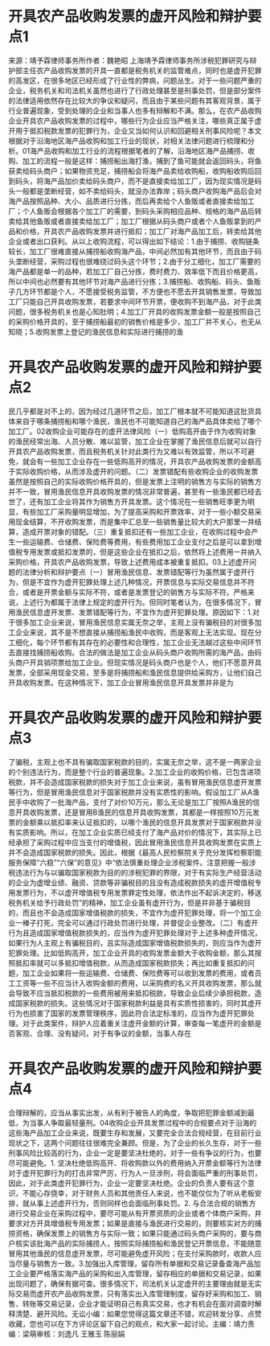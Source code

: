 # 开具农产品收购发票的虚开风险和辩护要点1

来源：靖予霖律师事务所作者：魏艳昭 上海靖予霖律师事务所涉税犯罪研究与辩护部主任农产品收购发票的开具一直都是税务机关的监管难点，同时也是虚开犯罪的高发区，在很多地区已经形成了行业性的弊病，问题丛生。对于一些问题严重的企业，税务机关和司法机关虽然也进行了行政处理甚至是刑事处罚，但是部分案件的法律适用依然存在比较大的争议和疑问，而且由于某些问题有其客观背景，属于行业普遍现象，受到处理的企业和当事人也多有辩解和不满。那么，在农产品收购企业开具农产品收购发票的过程中，哪些行为企业应当严格关注，哪些真正属于虚开用于抵扣税款发票的犯罪行为，企业又当如何认识和回避相关刑事风险呢？本文根据对于沿海地区海产品收购和加工行业的现状，对相关法律问题进行梳理和分析。01海产品收购和加工行业的流程根据笔者的了解，沿海地区海产品捕捞、收购、加工的流程一般是这样：捕捞船出海打渔，捕到了鱼可能就会返回码头，将鱼获卖给码头商户；如果物资充足，捕捞船会将海产品卖给收购船，收购船收购后回到码头，将海产品加价卖给码头商户，而不是直接卖给加工厂，因为现实情况是码头一般都是垄断经营，如不卖给码头，就没办法靠岸；码头商户收购海产品后会对海产品按照品种、大小、品质进行分拣，而后再卖给个人鱼贩或者直接卖给加工厂；个人鱼贩会根据各个加工厂的需要，到码头采购相应品种、规格的海产品后转卖给其他鱼贩或者直接卖给加工厂；加工厂根据从码头商户或者个人鱼贩拿到的产品和价格，开具农产品收购发票并进行抵扣；加工厂对海产品加工后，转卖给其他企业或者出口获利。从以上收购流程，可以得出如下结论：1.由于捕捞、收购链条较长，加工厂很难直接从捕捞船收购海产品，中间必然加有其他环节，而且由于码头垄断经营，采购过程也很难绕过码头这个环节；2.由于分工细化，加工厂需要的海产品都是单一的品种，若加工厂自己分拣，费时费力、效率低下而且价格更高，所以中间也必然要有其他环节对海产品进行分拣；3.捕捞船、收购船、码头、鱼贩子几方环节都是个人，不愿接受税务监管，不方便也不愿去开具销售发票，导致加工厂只能自己开具收购发票，若要求中间环节开票，便收购不到海产品，对于此类问题，很多税务机关也是心知肚明；4.加工厂开具的收购发票金额一般是按照自己的采购价格开具的，至于捕捞船最初的销售价格是多少，加工厂并不关心，也无从知晓；5.收购发票上登记的渔民信息和实际进行捕捞的渔

# 开具农产品收购发票的虚开风险和辩护要点2

民几乎都是对不上的，因为经过几道环节之后，加工厂根本就不可能知道这批货具体来自于哪条捕捞船和哪个渔民，渔民也不可能知道自己的海产品具体卖给了哪个加工厂。02收购企业可能存在的虚开法律风险（一）低购高开由于作为收购对象的渔民经常出海、人员分散、难以监管，加工企业在掌握了渔民信息后就可以自行开具农产品收购发票，而且税务机关针对此类行为又难以有效监管，所以不可避免，就会有一些加工企业存在一些低购高开的情况，开具农产品收购发票的金额高于实际收购价格，从而涉及虚开的问题。（二）发票错配有些收购企业的收购发票虽然是按照自己的实际收购价格开具的，但是发票上注明的销售方与实际的销售方并不一致，冒用渔民信息开具收购发票的情况非常普遍，甚至有一些渔民都已经去世了，还有加工企业将其作为销售方开具发票。这个情况在一些销售旺季更为明显，有些加工厂采购量明显增加，为了提高采购和开票效率，对于一些小额交易采用现金结算，不开收购发票，而是集中汇总至一些销售量比较大的大户那里一并结算，造成开票对象的错配。（三）重复抵扣还有一些加工企业，在收购过程中会产生一些运输费、仓储费、保险费等费用，有些费用加工企业支付之后是可以拿到增值税专用发票或抵扣发票的，但是这些企业在抵扣之后，依然将上述费用一并纳入采购价格，开具农产品收购发票，导致上述费用成本被重复抵扣。03上述虚开问题的法律分析和辩护要点（一）冒用渔民信息、发票错配等行为虽然属于虚开行为，但是不宜作为虚开犯罪处理上述几种情况，开票信息与实际交易信息并不符合，或者是开票金额与实际不符，或者是发票登记的销售方与实际不符。严格来说，上述行为都属于法律上规定的虚开行为。但同时笔者认为，在很多情况下，冒用渔民信息虚开发票、发票错配等行为，不宜作为虚开犯罪处理。原因如下：1.对于很多加工企业来说，冒用渔民信息实属无奈之举，主观上没有骗税目的对很多加工企业来说，其不是不想直接从捕捞船渔民中收购，而是客观上无法实现。现在分工细化，每个环节都有其存在的必要性和合理性，加工企业无法越过这些中间环节去直接找捕捞船收购。合法的做法是加工企业从码头商户收购所需的海产品，由码头商户开具销项票给加工企业。但现实情况是码头商户也是个人，他们不愿意开具发票，全部采用现金交易，至多是将捕捞船和渔民信息提供给采购方，让他们自己开具收购发票。在这种情况下，加工企业冒用渔民信息开具发票并非是为

# 开具农产品收购发票的虚开风险和辩护要点3

了骗税，主观上也不具有骗取国家税款的目的，实属无奈之举，这不是一两家企业的个别违法行为，而是整个行业的普遍现象。2.加工企业的收购价格，已包含进项税款，并不会造成国家税款的损失对于加工企业来说，虽有冒用渔民信息虚开发票等行为，但是冒用渔民信息对于国家税款并没有实质性的影响。假设加工厂从A渔民手中收购了一批海产品，支付了对价10万元，那么无论是加工厂按照A渔民的信息开具收购发票，还是冒用B渔民的信息开具收购发票，其都是一样按照10万元发票的金额乘以抵扣率来认证抵扣的，以哪个渔民的信息开具发票对于国家税款并没有实质影响。所以，在加工企业实质已经支付了海产品对价的情况下，其实际上已经承担了采购过程中应当支付的增值税，因此冒用渔民信息开具收购发票在实质上并不会造成国家税款的损失。因此，根据《最高人民检察院关于充分发挥检察职能服务保障“六稳”“六保”的意见》中“依法慎重处理企业涉税案件。注意把握一般涉税违法行为与以骗取国家税款为目的的涉税犯罪的界限，对于有实际生产经营活动的企业为虚增业绩、融资、贷款等非骗税目的且没有造成税款损失的虚开增值税专用发票行为，不以虚开增值税专用发票罪定性处理，依法作出不起诉决定的，移送税务机关给予行政处罚”的精神，加工企业虽有虚开行为，但是并非基于骗税目的，而且也不会造成国家增值税款的损失，不宜作为虚开犯罪处理，将一个加工企业一棒子打死，完全可以通过行政处罚进行处理，并督促企业整改。（二）有虚开行为且造成国家增值税款损失的，应当作为虚开犯罪处理对于上述多种虚开情况，如果行为人主观上有骗税目的，且实际造成国家增值税款损失的，则应当作为虚开犯罪处理。比如低购高开，加工企业开具的收购发票金额大于收购金额，那么其按照抵扣率就可以多抵扣增值税款，从而造成国家税款损失；再比如重复抵扣的问题，加工企业如果将一些运输费、仓储费、保险费等可以收到发票的费用，或者员工工资等一些不应当计入收购金额的费用，以采购费的名义开具收购发票，那么就会导致不应当抵扣税款的一些费用被用来抵扣税款，导致企业后续少承担税款，造成国家税款的损失。这些情况对于国家税款利益是具有实质性损害的，同时其虚开行为也损害了国家的发票管理秩序，因此符合法定标准的，应当作为虚开犯罪处理。对于此类案件，辩护人应着重关注虚开金额的计算，审查每一笔虚开的金额是否客观、合理、没有疑问，对于有争议的金额，当事人存在

# 开具农产品收购发票的虚开风险和辩护要点4

合理辩解的，应当从事实出发，从有利于被告人的角度，争取把犯罪金额减到最低，为当事人争取最轻量刑。04收购企业开具发票过程中的合规要点对于沿海的这些海产品加工企业来说，既要生存和发展，又要完全合法合规经营，在目前行业现状之下，这两个问题往往很难完全兼顾。但是，为了企业的长久生存，对于一些刑事风险比较高的行为，企业一定是要坚决杜绝的，对于一些有争议的行为，也要尽可能避免。1. 坚决杜绝低购高开、将收购款以外的费用纳入开票金额等行为法律对于虚开犯罪行为的打击非常严厉，行为人一旦涉刑，将会面临严重的刑事处罚，因此，对于此类虚开犯罪行为，企业一定要坚决杜绝。企业的负责人要有这个意识，不能心存侥幸，对于财务人员和其他责任人来说，也不能仅仅为了听从老板安排，就从事上述虚开行为，否则同样也会面临刑事处罚。2. 与合法合规的销售方进行交易企业在采购过程中，要尽可能从有开票资质的企业或者个体商户采购，并要求对方开具增值税专用发票；如果是直接与渔民进行交易的，则要核实对方的捕捞资格，确保发票上的销售方与实际一致；如果只能通过码头商户采购的，要与商户核实该批海产品的实际捕捞人，按照实际捕捞船和渔民登记开票信息，不能随意冒用其他渔民的信息虚开发票，尽可能避免虚开风险；在支付采购款时，收款人应当尽量与销售方一致。3.加强出入库管理，留存所有单据和交易记录备查海产品加工企业要严格落实海产品的采购和出入库管理，留存相应的单据和交易记录，如果出现问题了，确保有据可查。很多情况下，司法机关认定虚开的主要理由就是无实际交易而虚开农产品收购发票，只有落实出入库管理制度，留存好采购和加工、销售、转账等交易记录，企业才能证明自己有真实交易，也才有机会在面对调查时解释清楚、避开风险。无讼小编：如果您觉得这篇文章还不错，欢迎转发分享、点赞收藏，您也可以在下方评论区留下自己的观点，和大家一起讨论。主编：靖力责编：梁萌审核：刘逸凡 王雅玉 陈丽娟

